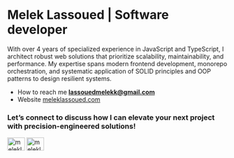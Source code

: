 <h1>Melek Lassoued | Software developer</h1>
<p><b></b>With over 4 years of specialized experience in JavaScript and TypeScript, I architect robust web solutions that prioritize scalability, maintainability, and performance. My expertise spans modern frontend development, monorepo orchestration, and systematic application of SOLID principles and OOP patterns to design resilient systems.</p>

- How to reach me **lassouedmelekk@gmail.com**
- Website [meleklassoued.com](https://meleklassoued.com)

<h3 align="left">Let’s connect to discuss how I can elevate your next project with precision-engineered solutions!</h3>
<p align="left">
<a href="https://twitter.com/meleklassoued" target="blank"><img align="center" src="https://raw.githubusercontent.com/rahuldkjain/github-profile-readme-generator/master/src/images/icons/Social/twitter.svg" alt="meleklassoued" height="30" width="40" /></a>
<a href="https://linkedin.com/in/meleklassoued" target="__blank"><img align="center" src="https://raw.githubusercontent.com/rahuldkjain/github-profile-readme-generator/master/src/images/icons/Social/linked-in-alt.svg" alt="meleklassoued" height="30" width="40" /></a>
</p>



